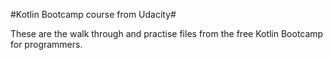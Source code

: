 #Kotlin Bootcamp course from Udacity#
 
These are the walk through and practise files from the free Kotlin Bootcamp for programmers.